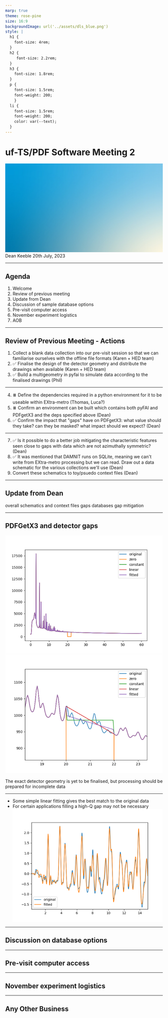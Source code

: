 ```yaml
---
marp: true
theme: rose-pine
size: 16:9
backgroundImage: url('../assets/dls_blue.png')
style: |
  h1 {
    font-size: 4rem;
  }
  h2 {
     font-size: 2.2rem; 
  }
  h3 {
    font-size: 1.8rem;
  }
  p {
    font-size: 1.5rem;
    font-weight: 200;
    }
  li {
    font-size: 1.5rem;
    font-weight: 200;
    color: var(--text);
  }
---
```

# <!--fit-->uf-TS/PDF Software Meeting 2
![bg opacity](../assets/gradient.jpeg)
Dean Keeble
20th July, 2023

---
## Agenda
1. Welcome
2. Review of previous meeting
3. Update from Dean
4. Discussion of sample database options
5. Pre-visit computer access
6. November experiment logistics
7. AOB

---
## Review of Previous Meeting - Actions
1. Collect a blank data collection into our pre-visit session so that we can familiarise ourselves with the offline file formats (Karen + HED team)
2. :white_check_mark: Finalise the design of the detector geometry and distribute the drawings when available (Karen + HED team)
3. :white_check_mark: Build a multigeometry in pyfai to simulate data according to the finalised drawings (Phil)
---
4. :pause_button: Define the dependencies required in a python environment for it to be useable within EXtra-metro (Thomas, Luca?)
5. :pause_button: Confirm an environment can be built which contains both pyFAI and PDFgetX3 and the deps specified above (Dean)
6. :white_check_mark: Confirm the impact that "gaps" have on PDFgetX3: what value should they take? can they be masked? what impact should we expect? (Dean)
---
7. :white_check_mark: Is it possible to do a better job mitigating the characteristic features seen close to gaps with data which are not azimuthally symmetric? (Dean)
8. :white_check_mark: It was mentioned that DAMNIT runs on SQLite, meaning we can't write from EXtra-metro processing but we can read. Draw out a data schematic for the various collections we'll use (Dean)
9. Convert these schematics to toy/psuedo context files (Dean)
---

## Update from Dean
overall schematics and context files
gaps
databases
gap mitigation

---

## PDFGetX3 and detector gaps
![width:400](../assets/pdfgetx3.png) ![width:400](../assets/pdfgetx3_zoom.png) 

The exact detector geometry is yet to be finalised, but processing should be prepared for incomplete data

---
- Some simple linear fitting gives the best match to the original data
- For certain applications filling a high-Q gap may not be necessary
![bg right w:700](../assets/fitted.png)




---

## Discussion on database options

---
## Pre-visit computer access

---
## November experiment logistics

---
## Any Other Business



